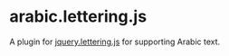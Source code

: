 arabic.lettering.js
===================

A plugin for [jquery.lettering.js](https://github.com/davatron5000/Lettering.js/) for supporting Arabic text.
